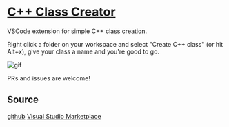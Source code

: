 # [C++ Class Creator](https://github.com/birgersp/vscode-cpp-class-creator.git)

VSCode extension for simple C++ class creation.

Right click a folder on your workspace and select "Create C++ class" (or hit Alt+x), give your class a name and you're good to go.

![gif](https://i.imgur.com/VA1vl5i.gif)

PRs and issues are welcome!

## Source

[github](https://github.com/birgersp/vscode-cpp-class-creator.git)
[Visual Studio Marketplace](https://marketplace.visualstudio.com/items?itemName=birgersp.cpp-class-creator)
